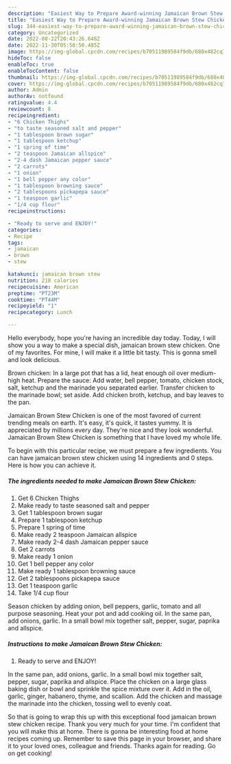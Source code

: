 ```yaml
---
description: "Easiest Way to Prepare Award-winning Jamaican Brown Stew Chicken"
title: "Easiest Way to Prepare Award-winning Jamaican Brown Stew Chicken"
slug: 344-easiest-way-to-prepare-award-winning-jamaican-brown-stew-chicken
category: Uncategorized
date: 2022-08-22T20:43:26.648Z
date: 2022-11-30T05:58:50.485Z
image: https://img-global.cpcdn.com/recipes/b70511989584f9db/680x482cq70/jamaican-brown-stew-chicken-recipe-main-photo.jpg
hideToc: false
enableToc: true
enableTocContent: false
thumbnail: https://img-global.cpcdn.com/recipes/b70511989584f9db/680x482cq70/jamaican-brown-stew-chicken-recipe-main-photo.jpg
cover: https://img-global.cpcdn.com/recipes/b70511989584f9db/680x482cq70/jamaican-brown-stew-chicken-recipe-main-photo.jpg
author: Admin
authorAv: notfound
ratingvalue: 4.4
reviewcount: 8
recipeingredient:
- "6 Chicken Thighs"
- "to taste seasoned salt and pepper"
- "1 tablespoon brown sugar"
- "1 tablespoon ketchup"
- "1 spring of time"
- "2 teaspoon Jamaican allspice"
- "2-4 dash Jamaican pepper sauce"
- "2 carrots"
- "1 onion"
- "1 bell pepper any color"
- "1 tablespoon browning sauce"
- "2 tablespoons pickapepa sauce"
- "1 teaspoon garlic"
- "1/4 cup flour"
recipeinstructions:

- "Ready to serve and ENJOY!"
categories:
- Recipe
tags:
- jamaican
- brown
- stew

katakunci: jamaican brown stew 
nutrition: 218 calories
recipecuisine: American
preptime: "PT23M"
cooktime: "PT44M"
recipeyield: "1"
recipecategory: Lunch

---
```



Hello everybody, hope you're having an incredible day today. Today, I will show you a way to make a special dish, jamaican brown stew chicken. One of my favorites. For mine, I will make it a little bit tasty. This is gonna smell and look delicious.

Brown chicken: In a large pot that has a lid, heat enough oil over medium-high heat. Prepare the sauce: Add water, bell pepper, tomato, chicken stock, salt, ketchup and the marinade you separated earlier. Transfer chicken to the marinade bowl; set aside. Add chicken broth, ketchup, and bay leaves to the pan.

Jamaican Brown Stew Chicken is one of the most favored of current trending meals on earth. It's easy, it's quick, it tastes yummy. It is appreciated by millions every day. They're nice and they look wonderful. Jamaican Brown Stew Chicken is something that I have loved my whole life.


To begin with this particular recipe, we must prepare a few ingredients. You can have jamaican brown stew chicken using 14 ingredients and 0 steps. Here is how you can achieve it.

<!--inarticleads1-->

##### The ingredients needed to make Jamaican Brown Stew Chicken:

1. Get 6 Chicken Thighs
1. Make ready to taste seasoned salt and pepper
1. Get 1 tablespoon brown sugar
1. Prepare 1 tablespoon ketchup
1. Prepare 1 spring of time
1. Make ready 2 teaspoon Jamaican allspice
1. Make ready 2-4 dash Jamaican pepper sauce
1. Get 2 carrots
1. Make ready 1 onion
1. Get 1 bell pepper any color
1. Make ready 1 tablespoon browning sauce
1. Get 2 tablespoons pickapepa sauce
1. Get 1 teaspoon garlic
1. Take 1/4 cup flour


Season chicken by adding onion, bell peppers, garlic, tomato and all purpose seasoning. Heat your pot and add cooking oil. In the same pan, add onions, garlic. In a small bowl mix together salt, pepper, sugar, paprika and allspice. 

<!--inarticleads2-->

##### Instructions to make Jamaican Brown Stew Chicken:


1. Ready to serve and ENJOY!

In the same pan, add onions, garlic. In a small bowl mix together salt, pepper, sugar, paprika and allspice. Place the chicken on a large glass baking dish or bowl and sprinkle the spice mixture over it. Add in the oil, garlic, ginger, habanero, thyme, and scallion. Add the chicken and massage the marinade into the chicken, tossing well to evenly coat. 

So that is going to wrap this up with this exceptional food jamaican brown stew chicken recipe. Thank you very much for your time. I'm confident that you will make this at home. There is gonna be interesting food at home recipes coming up. Remember to save this page in your browser, and share it to your loved ones, colleague and friends. Thanks again for reading. Go on get cooking!
